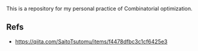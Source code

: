 This is a repository for my personal practice of Combinatorial optimization.

## Refs
- https://qiita.com/SaitoTsutomu/items/f4478dfbc3c1cf6425e3
